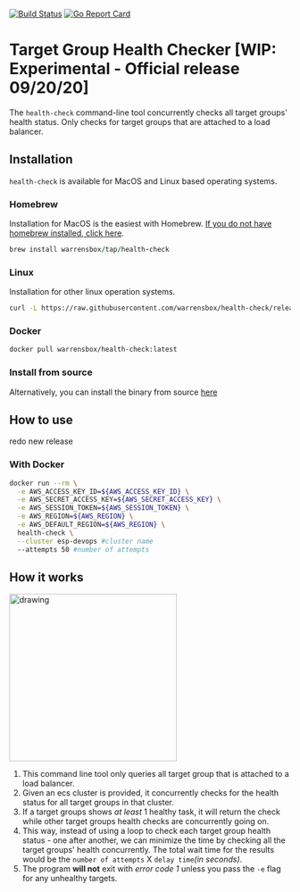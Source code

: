 [![Build Status](https://travis-ci.org/warrensbox/health-check.svg?branch=master)](https://travis-ci.org/warrensbox/health-check)
[![Go Report Card](https://goreportcard.com/badge/github.com/warrensbox/health-check)](https://goreportcard.com/report/github.com/warrensbox/health-check)

# Target Group Health Checker [WIP: Experimental - Official release 09/20/20]

The `health-check` command-line tool concurrently checks all target groups' health status. Only checks for target groups that are attached to a load balancer.  

## Installation

`health-check` is available for MacOS and Linux based operating systems.

### Homebrew

Installation for MacOS is the easiest with Homebrew. [If you do not have homebrew installed, click here](https://brew.sh/).


```ruby
brew install warrensbox/tap/health-check
```

### Linux

Installation for other linux operation systems.

```sh
curl -L https://raw.githubusercontent.com/warrensbox/health-check/release/install.sh | bash
```

### Docker
```sh
docker pull warrensbox/health-check:latest
```

### Install from source

Alternatively, you can install the binary from source [here](https://github.com/warrensbox/health-check/releases)

## How to use

redo new release

### With Docker
```sh
docker run --rm \
  -e AWS_ACCESS_KEY_ID=${AWS_ACCESS_KEY_ID} \
  -e AWS_SECRET_ACCESS_KEY=${AWS_SECRET_ACCESS_KEY} \
  -e AWS_SESSION_TOKEN=${AWS_SESSION_TOKEN} \
  -e AWS_REGION=${AWS_REGION} \
  -e AWS_DEFAULT_REGION=${AWS_REGION} \
  health-check \
  --cluster esp-devops #cluster name
  --attempts 50 #number of attempts
```


## How it works

<img style="text-allign:center" src="https://kepler-images.s3.us-east-2.amazonaws.com/warrensbox/health-check/health-check-diagram.png" alt="drawing"  height="300"/>


1. This command line tool only queries all target group that is attached to a load balancer.
2. Given an ecs cluster is provided, it concurrently checks for the health status for all target groups in that cluster.
3. If a target groups shows *at least* 1 healthy task, it will return the check while other target groups health checks are concurrently going on.  
4. This way, instead of using a loop to check each target group health status - one after another, we can minimize the time by checking all the target groups' health concurrently. The total wait time for the results would be the `number of attempts` X `delay time`*(in seconds)*.
5. The program **will not** exit with *error code 1* unless you pass the `-e` flag for any unhealthy targets.



